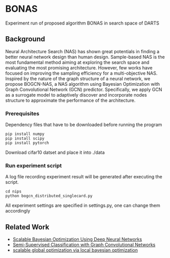 # BONAS

Experiment run of proposed algorithm BONAS in search space of DARTS

## Background

Neural Architecture Search (NAS) has shown great potentials in finding a better neural network design than human design. Sample-based NAS is the most fundamental method aiming at exploring the search space and evaluating the most promising architecture. However, few works have focused on improving the sampling efficiency for a multi-objective NAS. Inspired by the nature of the graph structure of a neural network, we propose BOGCN-NAS, a NAS algorithm using Bayesian Optimization with Graph Convolutional Network (GCN) predictor. Specifically, we apply GCN as a surrogate model to adaptively discover and incorporate nodes structure to approximate the performance of the architecture.

### Prerequisites

Dependency files that have to be downloaded before running the program
```
pip install numpy
pip install scipy
pip install pytorch
```
Download cifar10 datset and place it into ./data

### Run experiment script

A log file recording experiment result will be generated after executing the script.
```
cd nips
python bogcn_distributed_singlecard.py
```
All experiment settings are specified in settings.py, one can change them accordingly

## Related Work

* [Scalable Bayesian Optimization Using Deep Neural Networks](https://arxiv.org/pdf/1502.05700.pdf)
* [Semi-Supervised Classification with Graph Convolutional Networks](https://openreview.net/pdf?id=SJU4ayYgl)
* [scalable global optimization via local bayesian optimization](https://arxiv.org/abs/1910.01739)
